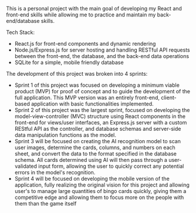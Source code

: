 This is a personal project with the main goal of developing my React and front-end skills while allowing me to practice and maintain my back-end/database skills. 

Tech Stack:
- React.js for front-end components and dynamic rendering
- Node.js/Express.js for server hosting and handling RESTful API requests between the front-end, the database, and the back-end data operations
- SQLite for a simple, mobile friendly database

The development of this project was broken into 4 sprints:
- Sprint 1 of this project was focused on developing a minimum viable product (MVP) for proof of concept and to guide the development of the full application. This MVP version was an entirely front-end, client-based application with basic functionalities implemented.
- Sprint 2 of this project was the largest sprint, focused on developing the model-view-controller (MVC) structure using React components in the front-end for views/user interfaces, an Express.js server with a custom REStful API as the controller, and database schemas and server-side data manipulation functions as the model.
- Sprint 3 will be focused on creating the AI recognition model to scan user images, determine the cards, columns, and numbers on each sheet, and convert the data to the format specified in the database schema. All cards determined using AI will then pass through a user-validated input form, allowing the user to quickly correct any potential errors in the model's recognition.
- Sprint 4 will be focused on developing the mobile version of the application, fully realizing the original vision for this project and allowing user's to manage large quantities of bingo cards quickly, giving them a competitive edge and allowing them to focus more on the people with them than the game itself
